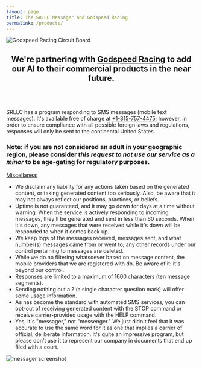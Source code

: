 ```yaml
---
layout: page
title: The SRLLC Messager and Godspeed Racing
permalink: /products/
---
```



<section class="hero"><div class="text-container"><img src="{{site.baseurl}}/images/godspeed-logo-circuit.png" alt="Godspeed Racing Circuit Board" class="editable"/><h1><center><p>We're partnering with <a href="https://shop.srllc.org">Godspeed Racing</a> to add our AI to their commercial products in the near future.</p></center></h1></div></section>
<br><br>
<p/>

<p>SRLLC has a program responding to SMS messages (mobile text messages). It's available free of charge at <a href="sms:+13157574475?&body=Hello">+1-315-757-4475</a>; however, in order to ensure compliance with all possible foreign laws and regulations, responses will only be sent to the continental United States.</p>

<p><h3>Note: if you are not considered an adult in your geographic region, please consider <i>this request to not use our service as a minor</i> to be age-gating for regulatory purposes.</h3></p>


<u>Miscellanea:</u>
- We disclaim any liability for any actions taken based on the generated content, or taking generated content too seriously. Also, be aware that it may not always reflect our positions, practices, or beliefs.
- Uptime is not guaranteed, and it may go down for days at a time without warning. When the service is actively responding to incoming messages, they'll be generated and sent in less than 60 seconds. When it's down, any messages that were received while it's down will be responded to when it comes back up.
- We keep logs of the messages received, messages sent, and what number(s) messages came from or went to; any other records under our control pertaining to messages are deleted.
- While we do no filtering whatsoever based on message content, the mobile providers that we are registered with do. Be aware of it: it's beyond our control.
- Responses are limited to a maximum of 1600 characters (ten message segments).
- Sending nothing but a ? (a single character question mark) will offer some usage information.
- As has become the standard with automated SMS services, you can opt-out of receiving generated content with the STOP command or receive carrier-provided usage with the HELP command.
- Yes, it's "messager," not "messenger." We just didn't feel that it was accurate to use the same word for it as one that implies a carrier of official, deliberate information. It's quite an impressive program, but please don't use it to represent our company in documents that end up filed with a court.
<section><div class="image"><img src="{{site.baseurl}}/images/screenshot-messager01.jpg" alt="messager screenshot" class="editable"/></div></section>
<!--<section><div class="image"><img src="{{site.baseurl}}/images/screenshot-messager02.png" alt="messager screenshot" class="editable"/></div></section>-->

